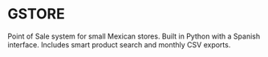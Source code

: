 # GSTORE
Point of Sale system for small Mexican stores. Built in Python with a Spanish interface. Includes smart product search and monthly CSV exports.
